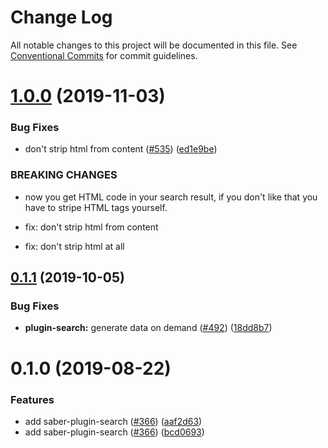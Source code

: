 # Change Log

All notable changes to this project will be documented in this file.
See [Conventional Commits](https://conventionalcommits.org) for commit guidelines.

# [1.0.0](https://github.com/saberland/saber/compare/saber-plugin-search@0.1.1...saber-plugin-search@1.0.0) (2019-11-03)

### Bug Fixes

- don't strip html from content ([#535](https://github.com/saberland/saber/issues/535)) ([ed1e9be](https://github.com/saberland/saber/commit/ed1e9be))

### BREAKING CHANGES

- now you get HTML code in your search result, if you don't like that you have to stripe HTML tags yourself.

- fix: don't strip html from content

- fix: don't strip html at all

## [0.1.1](https://github.com/saberland/saber/compare/saber-plugin-search@0.1.0...saber-plugin-search@0.1.1) (2019-10-05)

### Bug Fixes

- **plugin-search:** generate data on demand ([#492](https://github.com/saberland/saber/issues/492)) ([18dd8b7](https://github.com/saberland/saber/commit/18dd8b7))

# 0.1.0 (2019-08-22)

### Features

- add saber-plugin-search ([#366](https://github.com/saberland/saber/issues/366)) ([aaf2d63](https://github.com/saberland/saber/commit/aaf2d63))
- add saber-plugin-search ([#366](https://github.com/saberland/saber/issues/366)) ([bcd0693](https://github.com/saberland/saber/commit/bcd0693))
